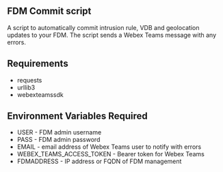 ## FDM Commit script

A script to automatically commit intrusion rule, VDB and geolocation updates to your FDM.  The script sends a Webex
Teams message with any errors.

## Requirements
* requests
* urllib3
* webexteamssdk

## Environment Variables Required
* USER - FDM admin username
* PASS - FDM admin password
* EMAIL - email address of Webex Teams user to notify with errors
* WEBEX_TEAMS_ACCESS_TOKEN - Bearer token for Webex Teams
* FDMADDRESS - IP address or FQDN of FDM management